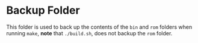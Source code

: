 # Backup Folder

This folder is used to back up the contents of the `bin` and `rom` folders when
running `make`, **note** that `./build.sh`, does not backup the `rom` folder.
